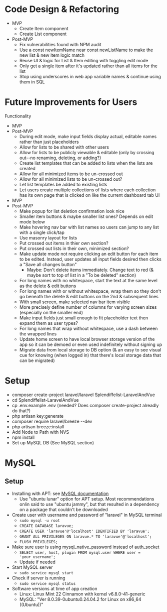# Code Design & Refactoring
- MVP
    - Create Item component
    - Create List component
- Post-MVP
    - Fix vulnerabilities found with NPM audit
    - Use a const newItemName near const newListName to make the new list & new item logic match
    - Reuse UI & logic for List & Item editing with toggling edit mode
    - Only get a single item after it's updated rather than all items for the list
    - Stop using underscores in web app variable names & continue using them in SQL

# Future Improvements for Users
Functionality
- MVP
- Post-MVP
    - During edit mode, make input fields display actual, editable names rather than just placeholders
    - Allow for lists to be shared with other users
    - Allow for lists to be publicly viewable & editable (only by crossing out--no renaming, deleting, or adding?)
    - Create list templates that can be added to lists when the lists are created
    - Allow for all minimized items to be un-crossed out
    - Allow for all minimized lists to be un-crossed out?
    - Let list templates be added to existing lists
    - Let users create multiple collections of lists where each collection has its own page that is clicked on like the current dashboard tab
UI
- MVP
- Post-MVP
    - Make popup for list deletion confirmation look nice
    - Smaller item buttons & maybe smaller list ones? Depends on edit mode below
    - Make hovering nav bar with list names so users can jump to any list with a single click/tap
    - Use masonry layout for lists
    - Put crossed out items in thier own section?
    - Put crossed out lists in their own, minimized section?
    - Make update mode not require clicking an edit button for each item to be edited. Instead, user updates all input fields desired then clicks a "Save all changes button"
        - Maybe: Don't delete items immediately. Change text to red (& maybe sort to top of list in a "To be deleted" section)
    - For long names with no whitespace, start the text at the same level as the delete & edit buttons
    - For long names with or without whitespace, wrap them so they don't go beneath the delete & edit buttons on the 2nd & subsequent lines
    - With small screen, make selected nav bar item visible
    - More precisely define number of columns for varying screen sizes (especially on the smaller end)
    - Make input fields just small enough to fit placeholder text then expand them as user types?
    - For long names that wrap without whitespace, use a dash between the wrapped lines
    - Update home screen to have local browser storage version of the app so it can be demoed or even used indefinitely without signing up
    - Migrate data from local storage to DB option (& an easy to see visual cue for knowing (when logged in) that there's local storage data that can be migrated)

# Setup
- composer create-project laravel/laravel Splendiffelist-LaravelAndVue
- cd Splendiffelist-LaravelAndVue
- cp .env.example .env (needed? Does composer create-project alreadly do that?)
- php artisan key:generate
- composer require laravel/breeze --dev
- php artisan breeze:install
- Add Node to Path with NVS
- npm install
- Set up MySQL DB (See MySQL section)

# MySQL
## Setup
- Installing with APT: see [MySQL documentation](https://dev.mysql.com/doc/mysql-apt-repo-quick-guide/en/)
    - Use "ubuntu lunar" option for APT setup. Most recommendations onlin said to use "ubuntu jammy", but that resulted in a dependency on a package that couldn't be downloaded
- Create user with username and password of "laravel" in MySQL terminal
    - `sudo mysql -u root`
    - `CREATE DATABASE laravue;`
    - `CREATE USER 'laravue'@'localhost' IDENTIFIED BY 'laravue';`
    - `GRANT ALL PRIVILEGES ON laravue.* TO 'laravue'@'localhost';`
    - `FLUSH PRIVILEGES;`
- Make sure user is using mysql_native_password instead of auth_socket
    - `SELECT user, host, plugin FROM mysql.user WHERE user = 'your_username';`
    - Update if needed
- Start MySQL server
    - `sudo service mysql start`
- Check if server is running
    - `sudo service mysql status`
- Software versions at time of app creation
    - Linux: Linux Mint 22 Cinnamon with kernel v6.8.0-41-generic
    - MySQL: "Ver 8.0.39-0ubuntu0.24.04.2 for Linux on x86_64 ((Ubuntu))"